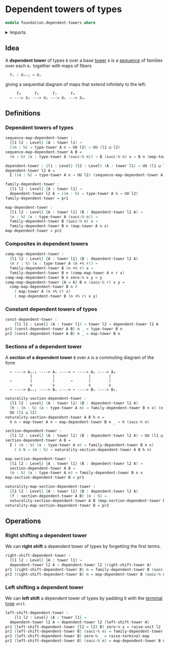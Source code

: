 # Dependent towers of types

```agda
module foundation.dependent-towers where
```

<details><summary>Imports</summary>

```agda
open import elementary-number-theory.addition-natural-numbers
open import elementary-number-theory.natural-numbers

open import foundation.dependent-pair-types
open import foundation.towers
open import foundation.unit-type
open import foundation.universe-levels

open import foundation-core.function-types
open import foundation-core.homotopies
```

</details>

## Idea

A **dependent tower** of types `B` over a base [tower](foundation.towers.md) `A`
is a [sequence](foundation.sequences.md) of families over each `Aₙ` together
with maps of fibers

```text
  fₙ : Xₙ₊₁ → Xₙ
```

giving a sequential diagram of maps that extend infinitely to the left:

```text
     f₃      f₂      f₁      f₀
  ⋯ ---> X₃ ---> X₂ ---> X₁ ---> X₀.
```

## Definitions

### Dependent towers of types

```agda
sequence-map-dependent-tower :
  {l1 l2 : Level} (A : tower l1) →
  ((n : ℕ) → type-tower A n → UU l2) → UU (l1 ⊔ l2)
sequence-map-dependent-tower A B =
  (n : ℕ) (x : type-tower A (succ-ℕ n)) → B (succ-ℕ n) x → B n (map-tower A n x)

dependent-tower : {l1 : Level} (l2 : Level) (A : tower l1) → UU (l1 ⊔ lsuc l2)
dependent-tower l2 A =
  Σ ((n : ℕ) → type-tower A n → UU l2) (sequence-map-dependent-tower A)

family-dependent-tower :
  {l1 l2 : Level} {A : tower l1} →
  dependent-tower l2 A → ((n : ℕ) → type-tower A n → UU l2)
family-dependent-tower = pr1

map-dependent-tower :
  {l1 l2 : Level} {A : tower l1} (B : dependent-tower l2 A) →
  (n : ℕ) (x : type-tower A (succ-ℕ n)) →
  family-dependent-tower B (succ-ℕ n) x →
  family-dependent-tower B n (map-tower A n x)
map-dependent-tower = pr2
```

### Composites in dependent towers

```agda
comp-map-dependent-tower :
  {l1 l2 : Level} {A : tower l1} (B : dependent-tower l2 A)
  (n r : ℕ) (x : type-tower A (n +ℕ r)) →
  family-dependent-tower B (n +ℕ r) x →
  family-dependent-tower B n (comp-map-tower A n r x)
comp-map-dependent-tower B n zero-ℕ x y = y
comp-map-dependent-tower {A = A} B n (succ-ℕ r) x y =
  comp-map-dependent-tower B n r
    ( map-tower A (n +ℕ r) x)
    ( map-dependent-tower B (n +ℕ r) x y)
```

### Constant dependent towers of types

```agda
const-dependent-tower :
    {l1 l2 : Level} (A : tower l1) → tower l2 → dependent-tower l2 A
pr1 (const-dependent-tower A B) n _ = type-tower B n
pr2 (const-dependent-tower A B) n _ = map-tower B n
```

### Sections of a dependent tower

A **section of a dependent tower** `B` over `A` is a commuting diagram of the
form

```text
  ⋯ ----> Aₙ₊₁ ----> Aₙ ----> ⋯ ----> A₁ ----> A₀
           |         |               |        |
  ⋯        |         |       ⋯       |        |
           v         v               v        v
  ⋯ ----> Bₙ₊₁ ----> Bₙ ----> ⋯ ----> B₁ ----> B₀.
```

```agda
naturality-section-dependent-tower :
  {l1 l2 : Level} (A : tower l1) (B : dependent-tower l2 A)
  (h : (n : ℕ) (x : type-tower A n) → family-dependent-tower B n x) (n : ℕ) →
  UU (l1 ⊔ l2)
naturality-section-dependent-tower A B h n =
  h n ∘ map-tower A n ~ map-dependent-tower B n _ ∘ h (succ-ℕ n)

section-dependent-tower :
  {l1 l2 : Level} (A : tower l1) (B : dependent-tower l2 A) → UU (l1 ⊔ l2)
section-dependent-tower A B =
  Σ ( (n : ℕ) (x : type-tower A n) → family-dependent-tower B n x)
    ( λ h → (n : ℕ) → naturality-section-dependent-tower A B h n)

map-section-dependent-tower :
  {l1 l2 : Level} {A : tower l1} (B : dependent-tower l2 A) →
  section-dependent-tower A B →
  (n : ℕ) (x : type-tower A n) → family-dependent-tower B n x
map-section-dependent-tower B = pr1

naturality-map-section-dependent-tower :
  {l1 l2 : Level} {A : tower l1} (B : dependent-tower l2 A)
  (f : section-dependent-tower A B) (n : ℕ) →
  naturality-section-dependent-tower A B (map-section-dependent-tower B f) n
naturality-map-section-dependent-tower B = pr2
```

## Operations

### Right shifting a dependent tower

We can **right shift** a dependent tower of types by forgetting the first terms.

```agda
right-shift-dependent-tower :
  {l1 l2 : Level} {A : tower l1} →
  dependent-tower l2 A → dependent-tower l2 (right-shift-tower A)
pr1 (right-shift-dependent-tower B) n = family-dependent-tower B (succ-ℕ n)
pr2 (right-shift-dependent-tower B) n = map-dependent-tower B (succ-ℕ n)
```

### Left shifting a dependent tower

We can **left shift** a dependent tower of types by padding it with the
[terminal type](foundation.unit-type.md) `unit`.

```agda
left-shift-dependent-tower :
    {l1 l2 : Level} {A : tower l1} →
  dependent-tower l2 A → dependent-tower l2 (left-shift-tower A)
pr1 (left-shift-dependent-tower {l2 = l2} B) zero-ℕ x = raise-unit l2
pr1 (left-shift-dependent-tower B) (succ-ℕ n) = family-dependent-tower B n
pr2 (left-shift-dependent-tower B) zero-ℕ _ = raise-terminal-map
pr2 (left-shift-dependent-tower B) (succ-ℕ n) = map-dependent-tower B n
```
